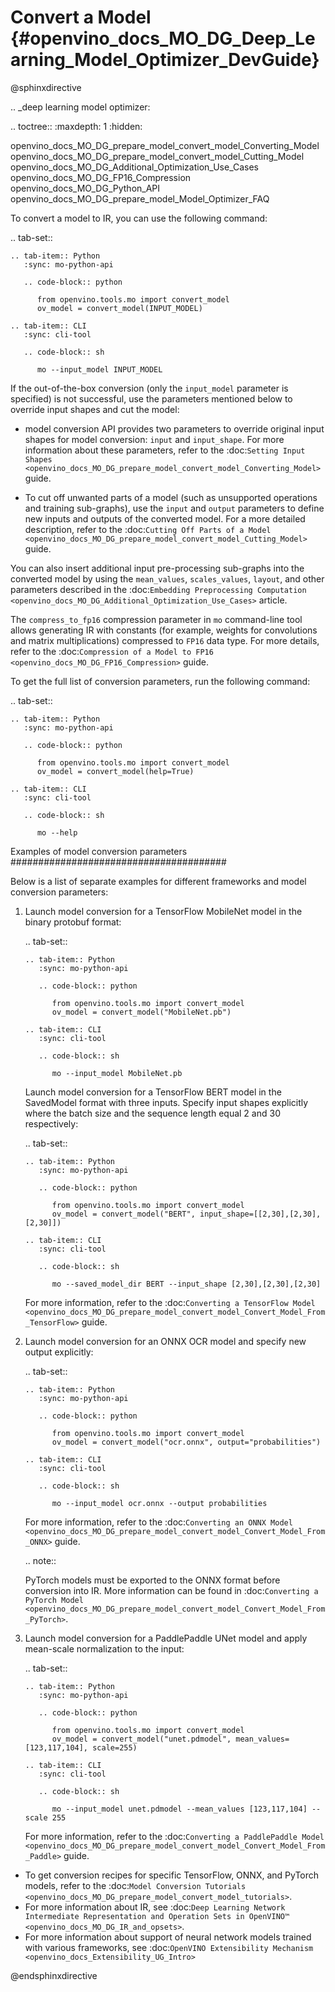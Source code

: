 # Convert a Model {#openvino_docs_MO_DG_Deep_Learning_Model_Optimizer_DevGuide}

@sphinxdirective

.. _deep learning model optimizer:

.. toctree::
   :maxdepth: 1
   :hidden:

   openvino_docs_MO_DG_prepare_model_convert_model_Converting_Model
   openvino_docs_MO_DG_prepare_model_convert_model_Cutting_Model
   openvino_docs_MO_DG_Additional_Optimization_Use_Cases
   openvino_docs_MO_DG_FP16_Compression
   openvino_docs_MO_DG_Python_API
   openvino_docs_MO_DG_prepare_model_Model_Optimizer_FAQ


To convert a model to IR, you can use the following command:

.. tab-set::

    .. tab-item:: Python
       :sync: mo-python-api

       .. code-block:: python

          from openvino.tools.mo import convert_model
          ov_model = convert_model(INPUT_MODEL)

    .. tab-item:: CLI
       :sync: cli-tool

       .. code-block:: sh

          mo --input_model INPUT_MODEL


If the out-of-the-box conversion (only the ``input_model`` parameter is specified) is not successful, use the parameters mentioned below to override input shapes and cut the model:

- model conversion API provides two parameters to override original input shapes for model conversion: ``input`` and ``input_shape``.
For more information about these parameters, refer to the :doc:`Setting Input Shapes <openvino_docs_MO_DG_prepare_model_convert_model_Converting_Model>` guide.

- To cut off unwanted parts of a model (such as unsupported operations and training sub-graphs),
use the ``input`` and ``output`` parameters to define new inputs and outputs of the converted model.
For a more detailed description, refer to the :doc:`Cutting Off Parts of a Model <openvino_docs_MO_DG_prepare_model_convert_model_Cutting_Model>` guide.

You can also insert additional input pre-processing sub-graphs into the converted model by using
the ``mean_values``, ``scales_values``, ``layout``, and other parameters described
in the :doc:`Embedding Preprocessing Computation <openvino_docs_MO_DG_Additional_Optimization_Use_Cases>` article.

The ``compress_to_fp16`` compression parameter in ``mo`` command-line tool allows generating IR with constants (for example, weights for convolutions and matrix multiplications) compressed to ``FP16`` data type. For more details, refer to the :doc:`Compression of a Model to FP16 <openvino_docs_MO_DG_FP16_Compression>` guide.

To get the full list of conversion parameters, run the following command:

.. tab-set::

    .. tab-item:: Python
       :sync: mo-python-api

       .. code-block:: python

          from openvino.tools.mo import convert_model
          ov_model = convert_model(help=True)

    .. tab-item:: CLI
       :sync: cli-tool

       .. code-block:: sh

          mo --help


Examples of model conversion parameters
#######################################

Below is a list of separate examples for different frameworks and model conversion parameters:

1. Launch model conversion for a TensorFlow MobileNet model in the binary protobuf format:

   .. tab-set::

       .. tab-item:: Python
          :sync: mo-python-api

          .. code-block:: python

             from openvino.tools.mo import convert_model
             ov_model = convert_model("MobileNet.pb")

       .. tab-item:: CLI
          :sync: cli-tool

          .. code-block:: sh

             mo --input_model MobileNet.pb


   Launch model conversion for a TensorFlow BERT model in the SavedModel format with three inputs. Specify input shapes explicitly where the batch size and the sequence length equal 2 and 30 respectively:

   .. tab-set::

       .. tab-item:: Python
          :sync: mo-python-api

          .. code-block:: python

             from openvino.tools.mo import convert_model
             ov_model = convert_model("BERT", input_shape=[[2,30],[2,30],[2,30]])

       .. tab-item:: CLI
          :sync: cli-tool

          .. code-block:: sh

             mo --saved_model_dir BERT --input_shape [2,30],[2,30],[2,30]


   For more information, refer to the :doc:`Converting a TensorFlow Model <openvino_docs_MO_DG_prepare_model_convert_model_Convert_Model_From_TensorFlow>` guide.

2. Launch model conversion for an ONNX OCR model and specify new output explicitly:

   .. tab-set::

       .. tab-item:: Python
          :sync: mo-python-api

          .. code-block:: python

             from openvino.tools.mo import convert_model
             ov_model = convert_model("ocr.onnx", output="probabilities")

       .. tab-item:: CLI
          :sync: cli-tool

          .. code-block:: sh

             mo --input_model ocr.onnx --output probabilities


   For more information, refer to the :doc:`Converting an ONNX Model <openvino_docs_MO_DG_prepare_model_convert_model_Convert_Model_From_ONNX>` guide.

   .. note::

      PyTorch models must be exported to the ONNX format before conversion into IR. More information can be found in :doc:`Converting a PyTorch Model <openvino_docs_MO_DG_prepare_model_convert_model_Convert_Model_From_PyTorch>`.

3. Launch model conversion for a PaddlePaddle UNet model and apply mean-scale normalization to the input:

   .. tab-set::

       .. tab-item:: Python
          :sync: mo-python-api

          .. code-block:: python

             from openvino.tools.mo import convert_model
             ov_model = convert_model("unet.pdmodel", mean_values=[123,117,104], scale=255)

       .. tab-item:: CLI
          :sync: cli-tool

          .. code-block:: sh

             mo --input_model unet.pdmodel --mean_values [123,117,104] --scale 255


   For more information, refer to the :doc:`Converting a PaddlePaddle Model <openvino_docs_MO_DG_prepare_model_convert_model_Convert_Model_From_Paddle>` guide.

- To get conversion recipes for specific TensorFlow, ONNX, and PyTorch models, refer to the :doc:`Model Conversion Tutorials <openvino_docs_MO_DG_prepare_model_convert_model_tutorials>`.
- For more information about IR, see :doc:`Deep Learning Network Intermediate Representation and Operation Sets in OpenVINO™ <openvino_docs_MO_DG_IR_and_opsets>`.
- For more information about support of neural network models trained with various frameworks, see :doc:`OpenVINO Extensibility Mechanism <openvino_docs_Extensibility_UG_Intro>`

@endsphinxdirective
